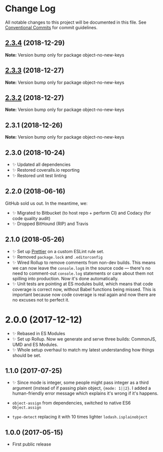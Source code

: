 # Change Log

All notable changes to this project will be documented in this file.
See [Conventional Commits](https://conventionalcommits.org) for commit guidelines.

## [2.3.4](https://bitbucket.org/codsen/codsen/src/master/packages/object-no-new-keys/compare/object-no-new-keys@2.3.3...object-no-new-keys@2.3.4) (2018-12-29)

**Note:** Version bump only for package object-no-new-keys





## [2.3.3](https://bitbucket.org/codsen/codsen/src/master/packages/object-no-new-keys/compare/object-no-new-keys@2.3.2...object-no-new-keys@2.3.3) (2018-12-27)

**Note:** Version bump only for package object-no-new-keys





## [2.3.2](https://bitbucket.org/codsen/codsen/src/master/packages/object-no-new-keys/compare/object-no-new-keys@2.3.1...object-no-new-keys@2.3.2) (2018-12-27)

**Note:** Version bump only for package object-no-new-keys





## 2.3.1 (2018-12-26)

**Note:** Version bump only for package object-no-new-keys





## 2.3.0 (2018-10-24)

- ✨ Updated all dependencies
- ✨ Restored coveralls.io reporting
- ✨ Restored unit test linting

## 2.2.0 (2018-06-16)

GitHub sold us out. In the meantime, we:

- ✨ Migrated to Bitbucket (to host repo + perform CI) and Codacy (for code quality audit)
- ✨ Dropped BitHound (RIP) and Travis

## 2.1.0 (2018-05-26)

- ✨ Set up [Prettier](https://prettier.io) on a custom ESLint rule set.
- ✨ Removed `package.lock` and `.editorconfig`
- ✨ Wired Rollup to remove comments from non-dev builds. This means we can now leave the `console.log`s in the source code — there's no need to comment-out `console.log` statements or care about them not spilling into production. Now it's done automatically.
- ✨ Unit tests are pointing at ES modules build, which means that code coverage is correct now, without Babel functions being missed. This is important because now code coverage is real again and now there are no excuses not to perfect it.

# 2.0.0 (2017-12-12)

- ✨ Rebased in ES Modules
- ✨ Set up Rollup. Now we generate and serve three builds: CommonJS, UMD and ES Modules.
- ✨ Whole setup overhaul to match my latest understanding how things should be set.

## 1.1.0 (2017-07-25)

- ✨ Since mode is integer, some people might pass integer as a third argument (instead of if passing plain object, `{mode: 1||2}`. I added a human-friendly error message which explains it's wrong if it's happens.

- `object-assign` from dependencies, switched to native ES6 `Object.assign`
- `type-detect` replacing it with 10 times lighter `lodash.isplainobject`

## 1.0.0 (2017-05-15)

- First public release
